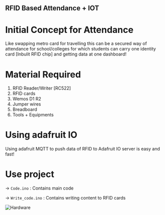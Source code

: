 ## RFID Based Attendance + IOT

# Initial Concept for Attendance

Like swapping metro card for travelling this can be a secured way of attendance for school/colleges for which students can carry one identity card [Inbulit RFID chip] and getting data at one dashboard!

# Material Required

1. RFID Reader/Writer [RC522]
2. RFID cards
3. Wemos D1 R2
4. Jumper wires
5. Breadboard
6. Tools + Equipments

# Using adafruit IO

Using adafruit MQTT to push data of RFID to Adafruit IO server is easy and fast!

# Use project

-> `Code.ino` : Contains main code

-> `Write_code.ino` : Contains writing content to RFID cards

![Hardware](https://user-images.githubusercontent.com/40523329/147317374-ba4a15a9-abb8-45d6-94b6-39d67fbac4b5.jpg)
